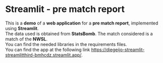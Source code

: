# Streamlit - pre match report
This is a **demo** of a **web application** for a **pre match report**, implemented using **Streamlit**. <br>
The data used is obtained from **StatsBomb**. The match considered is a match of the **NWSL**. <br>
You can find the needed libraries in the requirements files. <br>
You can find the app at the following link https://diegeijo-streamlit-streamlitthird-bmhcdz.streamlit.app/.
